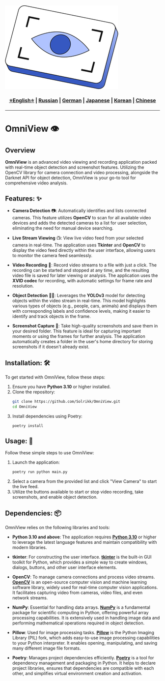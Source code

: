 ![Logo](https://github.com/Solrikk/OmniView/blob/main/assets/images/techny-machine-vision-icon.png)

<div align="center">
  <h3>
    <a href="https://github.com/Solrikk/OmniView/blob/main/README.md">⭐English⭐</a> |
    <a href="https://github.com/Solrikk/OmniView/blob/main/README_RU.md">Russian</a> |
    <a href="https://github.com/Solrikk/OmniView/blob/main/README_GE.md">German</a> |
    <a href="https://github.com/Solrikk/OmniView/blob/main/README_JP.md">Japanese</a> |
    <a href="README_KR.md">Korean</a> |
    <a href="README_CN.md">Chinese</a>
  </h3>
</div>

-----------------

# OmniView 👁️

## Overview

**OmniView** is an advanced video viewing and recording application packed with real-time object detection and screenshot features. Utilizing the OpenCV library for camera connection and video processing, alongside the Darknet API for object detection, OmniView is your go-to tool for comprehensive video analysis.

## Features: ✨

- **Camera Detection** 📷: Automatically identifies and lists connected cameras. This feature utilizes **OpenCV** to scan for all available video devices and adds the detected cameras to a list for user selection, eliminating the need for manual device searching.

- **Live Stream Viewing** 📺: View live video feed from your selected camera in real-time. The application uses **Tkinter** and **OpenCV** to display the video feed directly within the user interface, allowing users to monitor the camera feed seamlessly.

- **Video Recording** 🎥: Record video streams to a file with just a click. The recording can be started and stopped at any time, and the resulting video file is saved for later viewing or analysis. The application uses the **XVID codec** for recording, with automatic settings for frame rate and resolution.

- **Object Detection** 🕵️‍♂️: Leverages the **YOLOv3** model for detecting objects within the video stream in real-time. This model highlights various types of objects (e.g., people, cars, animals) and displays them with corresponding labels and confidence levels, making it easier to identify and track objects in the frame.

- **Screenshot Capture** 📸: Take high-quality screenshots and save them in your desired folder. This feature is ideal for capturing important moments or using the frames for further analysis. The application automatically creates a folder in the user's home directory for storing screenshots if it doesn't already exist.

## Installation: 🛠️

To get started with OmniView, follow these steps:

1. Ensure you have **Python 3.10** or higher installed.
2. Clone the repository:
    ```bash
    git clone https://github.com/Solrikk/OmniView.git
    cd OmniView
    ```
3. Install dependencies using Poetry:
    ```bash
    poetry install
    ```

## Usage: 🚀

Follow these simple steps to use OmniView:

1. Launch the application:
    ```bash
    poetry run python main.py
    ```
2. Select a camera from the provided list and click "View Camera" to start the live feed.
3. Utilize the buttons available to start or stop video recording, take screenshots, and enable object detection.

## Dependencies: 📦

OmniView relies on the following libraries and tools:

- **Python 3.10 and above**: The application requires [**Python 3.10**](https://www.python.org/downloads/release/python-3100/) or higher to leverage the latest language features and maintain compatibility with modern libraries.

- **tkinter**: For constructing the user interface. [**tkinter**](https://docs.python.org/3/library/tkinter.html) is the built-in GUI toolkit for Python, which provides a simple way to create windows, dialogs, buttons, and other user interface elements.

- **OpenCV**: To manage camera connections and process video streams. [**OpenCV**](https://opencv.org/) is an open-source computer vision and machine learning software library, widely used for real-time computer vision applications. It facilitates capturing video from cameras, video files, and even network streams.

- **NumPy**: Essential for handling data arrays. [**NumPy**](https://numpy.org/) is a fundamental package for scientific computing in Python, offering powerful array processing capabilities. It is extensively used in handling image data and performing mathematical operations required in object detection.

- **Pillow**: Used for image processing tasks. [**Pillow**](https://python-pillow.org/) is the Python Imaging Library (PIL) fork, which adds easy-to-use image processing capabilities to your Python interpreter. It enables opening, manipulating, and saving many different image file formats.

- **Poetry**: Manages project dependencies efficiently. [**Poetry**](https://python-poetry.org/) is a tool for dependency management and packaging in Python. It helps to declare project libraries, ensures that dependencies are compatible with each other, and simplifies virtual environment creation and activation.
